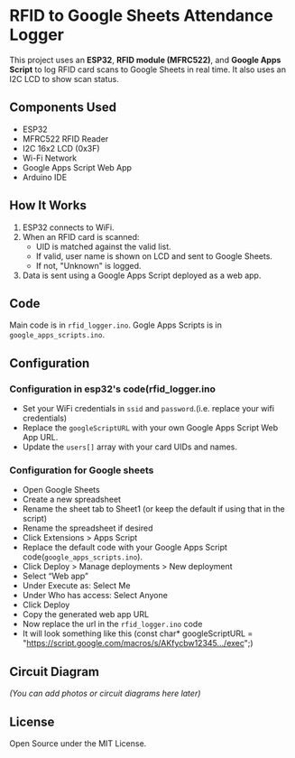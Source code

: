 # RFID to Google Sheets Attendance Logger

This project uses an **ESP32**, **RFID module (MFRC522)**, and **Google Apps Script** to log RFID card scans to Google Sheets in real time. It also uses an I2C LCD to show scan status.

## Components Used
- ESP32
- MFRC522 RFID Reader
- I2C 16x2 LCD (0x3F)
- Wi-Fi Network
- Google Apps Script Web App
- Arduino IDE

## How It Works
1. ESP32 connects to WiFi.
2. When an RFID card is scanned:
   - UID is matched against the valid list.
   - If valid, user name is shown on LCD and sent to Google Sheets.
   - If not, "Unknown" is logged.
3. Data is sent using a Google Apps Script deployed as a web app.

## Code
Main code is in `rfid_logger.ino`.
Gogle Apps Scripts is in `google_apps_scripts.ino`.

## Configuration
### Configuration in esp32's code(rfid_logger.ino
- Set your WiFi credentials in `ssid` and `password`.(i.e. replace your wifi credentials)
- Replace the `googleScriptURL` with your own Google Apps Script Web App URL.
- Update the `users[]` array with your card UIDs and names.
### Configuration for Google sheets
- Open Google Sheets
- Create a new spreadsheet
- Rename the sheet tab to Sheet1 (or keep the default if using that in the script)
- Rename the spreadsheet if desired
- Click Extensions > Apps Script
- Replace the default code with your Google Apps Script code(`google_apps_scripts.ino`).
- Click Deploy > Manage deployments > New deployment
- Select “Web app”
- Under Execute as: Select Me
- Under Who has access: Select Anyone
- Click Deploy
- Copy the generated web app URL
- Now replace the url in the `rfid_logger.ino` code
- It will look something like this (const char* googleScriptURL = "https://script.google.com/macros/s/AKfycbw12345.../exec";)


## Circuit Diagram
*(You can add photos or circuit diagrams here later)*

## License
Open Source under the MIT License.
